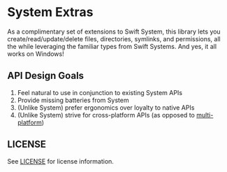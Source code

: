 # System Extras

As a complimentary set of extensions to Swift System, this library lets you create/read/update/delete files, directories, symlinks, and permissions, all the while leveraging the familiar types from Swift Systems.
And yes, it all works on Windows!

## API Design Goals
1. Feel natural to use in conjunction to existing System APIs
2. Provide missing batteries from System
3. (Unlike System) prefer ergonomics over loyalty to native APIs
2. (Unlike System) strive for cross-platform APIs (as opposed to [multi-platform][])

[multi-platform]: https://github.com/apple/swift-system#multi-platform-not-cross-platform

## LICENSE

See [LICENSE](LICENSE.txt) for license information.
